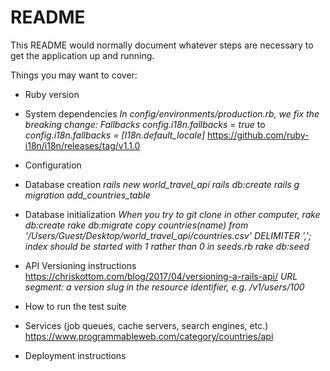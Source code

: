# README

This README would normally document whatever steps are necessary to get the
application up and running.

Things you may want to cover:

* Ruby version

* System dependencies
_In config/environments/production.rb, we fix the breaking change: Fallbacks_
_config.i18n.fallbacks = true_ to _config.i18n.fallbacks = [I18n.default_locale]_
https://github.com/ruby-i18n/i18n/releases/tag/v1.1.0

* Configuration

* Database creation
_rails new world_travel_api_
_rails db:create_
_rails g migration add_countries_table_

* Database initialization
_When you try to git clone in other computer,_
_rake db:create_
_rake db:migrate_
_copy countries(name) from '/Users/Guest/Desktop/world_travel_api/countries.csv' DELIMITER ',';_
_index should be started with 1 rather than 0 in seeds.rb_
_rake db:seed_

* API Versioning instructions
https://chriskottom.com/blog/2017/04/versioning-a-rails-api/
_URL segment: a version slug in the resource identifier, e.g. /v1/users/100_

* How to run the test suite

* Services (job queues, cache servers, search engines, etc.)
https://www.programmableweb.com/category/countries/api

* Deployment instructions
